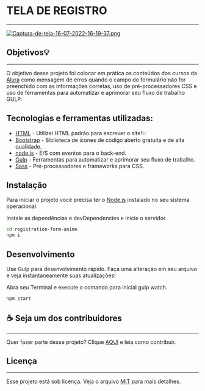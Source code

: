 # TELA DE REGISTRO
***
[![Captura-de-tela-16-07-2022-16-19-37.png](https://i.postimg.cc/xCN0KN1C/Captura-de-tela-16-07-2022-16-19-37.png)](https://postimg.cc/Fdm5vRc5)

## Objetivos💡
***
O objetivo desse projeto foi colocar em prática os conteúdos dos cursos da [Alura](https://www.alura.com.br/) como mensagem de erros quando o campo do formulário não for preenchido com as informações corretas, uso de pré-processadores CSS e uso de ferramentas para automatizar e aprimorar seu fluxo de trabalho GULP.

## Tecnologias e ferramentas utilizadas:

- [HTML](https://developer.mozilla.org/pt-BR/docs/Web/HTML) - Utilizei HTML padrão para escrever o site!✨
- [Bootstrap](https://icons.getbootstrap.com/) - Biblioteca de ícones de código aberto gratuita e de alta qualidade.
- [node.js](https://nodejs.org/en/) - E/S com eventos para o back-end.
- [Gulp](https://gulpjs.com/) - Ferramentas para automatizar e aprimorar seu fluxo de trabalho.
- [Sass](https://sass-lang.com/) - Pré-processadores e frameworks para CSS.

## Instalação
Para iniciar o projeto você precisa ter o [Node.js](https://nodejs.org/en/) instalado no seu sistema operacional.

Instale as dependências e devDependencies e inicie o servidor.

```sh
cd registration-form-anime
npm i
```

## Desenvolvimento

Use Gulp  para desenvolvimento rápido.
Faça uma alteração em seu arquivo e veja instantaneamente suas atualizações!

Abra seu Terminal e execute o comando para inicial gulp watch.

```sh
npm start
```

## ☕ Seja um dos contribuidores
***
Quer fazer parte desse projeto? Clique [AQUI](https://github.com/anthonibs/registration-form-anime/blob/main/COOPERATION.md) e leia como contribuir.


## Licença
***
Esse projeto está sob licença. Veja o arquivo [MIT](https://github.com/anthonibs/registration-form-anime/blob/main/LICENSE) para mais detalhes.




